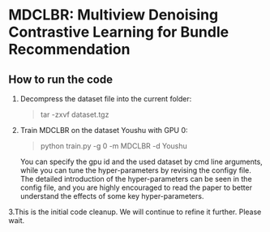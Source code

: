 # MDCLBR: Multiview Denoising Contrastive Learning  for Bundle Recommendation
## How to run the code
1. Decompress the dataset file into the current folder: 

   > tar -zxvf dataset.tgz

2. Train MDCLBR on the dataset Youshu with GPU 0: 

   > python train.py -g 0 -m MDCLBR -d Youshu

   You can specify the gpu id and the used dataset by cmd line arguments, while you can tune the hyper-parameters by revising the configy file. The detailed introduction of the hyper-parameters can be seen in the config file, and you are highly encouraged to read the paper to better understand the effects of some key hyper-parameters.
   
 3.This is the initial code cleanup. We will continue to refine it further. Please wait.
